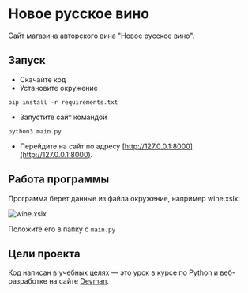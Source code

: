 # Новое русское вино

Сайт магазина авторского вина "Новое русское вино".

## Запуск

- Скачайте код
- Установите окружение 
``` 
pip install -r requirements.txt
```
- Запустите сайт командой 
```
python3 main.py
```
- Перейдите на сайт по адресу [http://127.0.0.1:8000](http://127.0.0.1:8000).


## Работа программы

Программа берет данные из файла окружение, например wine.xslx:

![wine.xslx](..%2F..%2F..%2F..%2Fvar%2Ffolders%2F1r%2F7m0qvtrj1kn5bj35qqqr5s980000gn%2FT%2FTemporaryItems%2FNSIRD_screencaptureui_o8CZsc%2FScreenshot%202024-03-06%20at%2016.18.25.png)

Положите его в папку с `main.py`
## Цели проекта

Код написан в учебных целях — это урок в курсе по Python и веб-разработке на сайте [Devman](https://dvmn.org).
